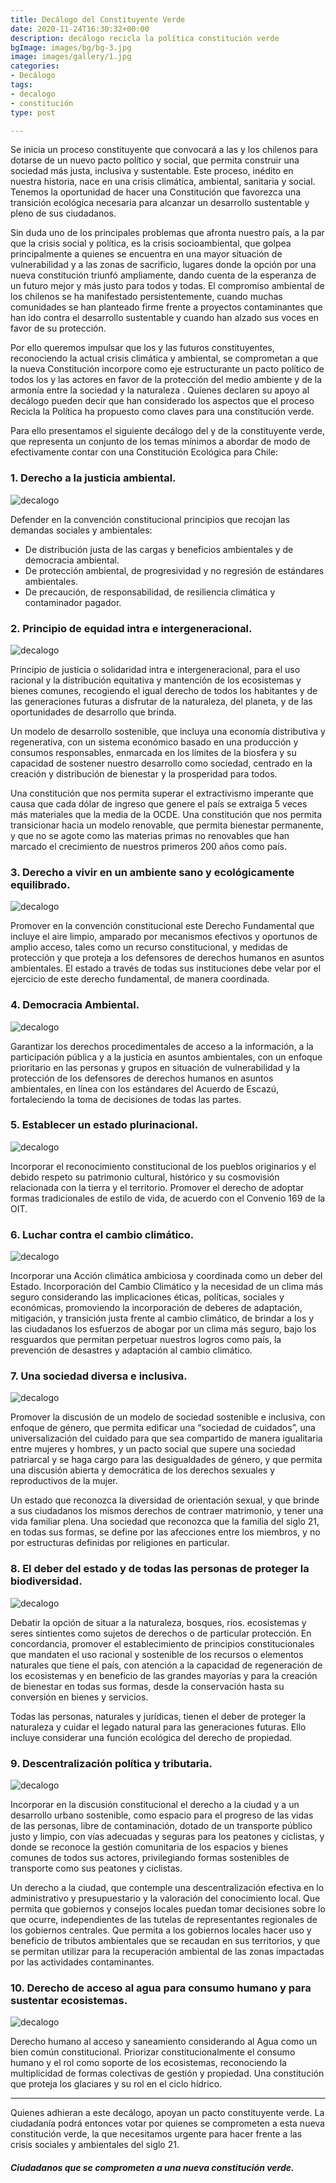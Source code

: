 ```yaml
---
title: Decálogo del Constituyente Verde
date: 2020-11-24T16:30:32+00:00
description: decálogo recicla la política constitución verde
bgImage: images/bg/bg-3.jpg
image: images/gallery/1.jpg
categories:
- Decálogo
tags:
- decalogo
- constitución
type: post

---
```

Se inicia un proceso constituyente que convocará a las y los chilenos para dotarse de un nuevo pacto político y social, que permita construir una sociedad más justa, inclusiva y sustentable. Este proceso, inédito en nuestra historia, nace en una crisis climática, ambiental, sanitaria y social. Tenemos la oportunidad de hacer una Constitución que favorezca una transición ecológica necesaria para alcanzar un desarrollo sustentable y pleno de sus ciudadanos. 

Sin duda uno de los principales problemas que afronta nuestro país, a la par que la crisis social y política, es la crisis socioambiental, que golpea principalmente a quienes se encuentra en una mayor situación de vulnerabilidad y a las zonas de sacrificio, lugares donde la opción por una nueva constitución triunfó ampliamente, dando cuenta de la esperanza de un futuro mejor y más justo para todos y todas.  El compromiso ambiental de los chilenos se ha manifestado persistentemente, cuando muchas comunidades se han planteado firme frente a proyectos contaminantes que han ido contra el desarrollo sustentable y cuando han alzado sus voces en favor de su protección.

Por ello queremos impulsar que los y las futuros constituyentes, reconociendo la actual crisis climática y ambiental, se comprometan a que la nueva Constitución incorpore como eje estructurante un pacto político de todos los y las actores en favor de la protección del medio ambiente y de la armonía entre la sociedad y la naturaleza . Quienes declaren su apoyo al decálogo pueden decir que han considerado los aspectos que el proceso Recicla la Política ha  propuesto como claves para una constitución verde. 

Para ello presentamos el siguiente decálogo del y de la constituyente verde, que representa un conjunto de los temas mínimos a abordar de modo de efectivamente contar con una Constitución Ecológica para Chile:

### 1.	Derecho a la justicia ambiental.

![decalogo](../../images/about/d1.png)

Defender en la convención constitucional principios que recojan las demandas sociales y ambientales: 

* De distribución justa de las cargas y beneficios ambientales y de democracia ambiental.
* De protección ambiental, de progresividad y no regresión de estándares ambientales.
* De precaución, de responsabilidad, de resiliencia climática y contaminador pagador.

### 2.	Principio de equidad intra e intergeneracional.

![decalogo](../../images/about/d2.png)

Principio de justicia o solidaridad intra e intergeneracional, para el uso racional y la distribución equitativa y mantención de los ecosistemas y bienes comunes, recogiendo el igual derecho de todos los habitantes y de las generaciones futuras a disfrutar de la naturaleza, del planeta, y de las oportunidades de desarrollo que brinda. 

Un modelo de desarrollo sostenible, que incluya una economía distributiva y regenerativa, con un sistema económico basado en una producción y consumos responsables, enmarcada en los límites de la biosfera y su capacidad de sostener nuestro desarrollo como sociedad, centrado en la creación y distribución de bienestar y la prosperidad para todos.

Una constitución que nos permita superar el extractivismo imperante que causa que cada dólar de ingreso que genere el país se extraiga 5 veces más materiales que la media de la OCDE. Una constitución que nos permita transicionar hacia un modelo renovable, que permita bienestar permanente, y que no se agote como las materias primas no renovables que han marcado el crecimiento de nuestros primeros 200 años como país. 

### 3.	Derecho a vivir en un ambiente sano y ecológicamente equilibrado.

![decalogo](../../images/about/d3.png)

Promover en la convención constitucional este Derecho Fundamental que incluye el aire limpio, amparado por mecanismos efectivos y oportunos de amplio acceso,  tales como  un recurso constitucional, y medidas de protección  y que proteja a los defensores de derechos humanos en asuntos ambientales. El estado a través de todas sus instituciones debe velar por el ejercicio de este derecho fundamental, de manera coordinada.

### 4.	Democracia Ambiental.

![decalogo](../../images/about/d4.png)

Garantizar los derechos procedimentales de acceso a la información, a la participación pública y a la justicia en asuntos ambientales, con un enfoque prioritario en las personas y grupos en situación de vulnerabilidad y la protección de los defensores de derechos humanos en asuntos ambientales, en línea con los estándares del Acuerdo de Escazú, fortaleciendo la toma de decisiones de todas las partes.

### 5.	Establecer un estado plurinacional.

![decalogo](../../images/about/d5.png)

Incorporar el reconocimiento constitucional de los pueblos originarios y el debido respeto su patrimonio cultural, histórico y su cosmovisión relacionada con la tierra y el territorio.
Promover el derecho de adoptar formas tradicionales de estilo de vida, de acuerdo con el Convenio 169 de la OIT.


### 6.	Luchar contra el cambio climático.

![decalogo](../../images/about/d6.png)

Incorporar una Acción climática ambiciosa y coordinada como un deber del Estado. Incorporación del Cambio Climático y la necesidad de un clima más seguro considerando las implicaciones éticas, políticas, sociales y económicas, promoviendo la incorporación de deberes de adaptación, mitigación, y transición justa frente al cambio climático, de brindar a los y las ciudadanos los esfuerzos de abogar por un clima más seguro, bajo los resguardos que permitan perpetuar nuestros logros como país, la prevención de desastres y adaptación al cambio climático. 

### 7.	Una sociedad diversa e inclusiva.

![decalogo](../../images/about/d7.png)

Promover la discusión de un modelo de sociedad sostenible e inclusiva, con enfoque de género, que permita edificar una “sociedad de cuidados”, una universalización del cuidado para que sea compartido de manera igualitaria entre mujeres y hombres, y un pacto social que supere una sociedad patriarcal y se haga cargo para las desigualdades de género, y que permita una discusión abierta y democrática de los derechos sexuales y reproductivos de la mujer. 

Un estado que reconozca la diversidad de orientación sexual, y que brinde a sus ciudadanos los mismos derechos de contraer matrimonio, y tener una vida familiar plena.  Una sociedad que reconozca que la familia del siglo 21, en todas sus formas, se define por las afecciones entre los miembros, y no por estructuras definidas por religiones en particular. 

### 8.	El deber del estado y de todas las personas de proteger la biodiversidad.

![decalogo](../../images/about/d8.png)

Debatir la opción de situar a la naturaleza, bosques, ríos. ecosistemas y seres sintientes como sujetos de derechos o de particular protección. En concordancia, promover el establecimiento de principios constitucionales que mandaten el uso racional y sostenible de los recursos o elementos naturales que tiene el país, con atención a la capacidad de regeneración de los ecosistemas y en beneficio de las grandes mayorías y para la creación de bienestar en todas sus formas, desde la conservación hasta su conversión en bienes y servicios.

Todas las personas, naturales y jurídicas, tienen el deber de proteger la naturaleza y cuidar el legado natural para las generaciones futuras. Ello incluye considerar una función ecológica del derecho de propiedad. 

### 9.	Descentralización política y tributaria.

![decalogo](../../images/about/d9.png)

Incorporar en la discusión constitucional el derecho a la ciudad y a un desarrollo urbano sostenible, como espacio para el progreso de las vidas de las personas, libre de contaminación, dotado de un transporte público justo y limpio, con vías adecuadas y seguras para los peatones y ciclistas, y donde se reconoce la gestión comunitaria de los espacios y bienes comunes de todos sus actores, privilegiando formas sostenibles de transporte como sus peatones y ciclistas. 

Un derecho a la ciudad, que contemple una descentralización efectiva en lo administrativo y presupuestario y la valoración del conocimiento local. Que permita que gobiernos y consejos locales puedan tomar decisiones sobre lo que ocurre, independientes de las tutelas de representantes regionales de los gobiernos centrales. Que permita a los gobiernos locales hacer uso y beneficio de tributos ambientales que se recaudan en sus territorios, y que se permitan utilizar para la recuperación ambiental de las zonas impactadas por las actividades contaminantes.


### 10.	Derecho de acceso al agua para consumo humano y para sustentar ecosistemas.

![decalogo](../../images/about/d10.png)

Derecho humano al acceso y saneamiento considerando al Agua como un bien común constitucional. Priorizar constitucionalmente el consumo humano y el rol como soporte de los ecosistemas, reconociendo la multiplicidad de formas colectivas de gestión y propiedad. Una constitución que proteja los glaciares y su rol en el ciclo hídrico. 

***

Quienes adhieran a este decálogo, apoyan un pacto constituyente verde. La ciudadanía podrá entonces votar por quienes se comprometen a esta nueva constitución verde, la que necesitamos urgente para hacer frente a las crisis sociales y ambientales del siglo 21. 

#### **_Ciudadanos que se comprometen a una nueva constitución verde._**